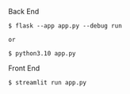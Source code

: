 Back End

```
$ flask --app app.py --debug run

or

$ python3.10 app.py
```

Front End
```
$ streamlit run app.py
```